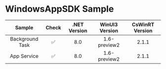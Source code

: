 # WindowsAppSDK Sample


|Sample|Check|.NET Version|WinUI3 Version|CsWinRT Version|
|:-:|:-:|:-:|:-:|:-:|
|Background Task|✅|8.0|1.6-preview2|2.1.1|
|App Service|✅ |8.0|1.6-preview2|2.1.1|


